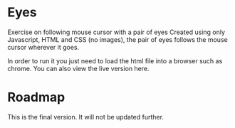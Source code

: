 # Eyes
Exercise on following mouse cursor with a pair of eyes
Created using only Javascript, HTML and CSS (no images), the pair of eyes follows the mouse cursor wherever it goes.

In order to run it you just need to load the html file into a browser such as chrome. You can also view the live version here.

# Roadmap
This is the final version. It will not be updated further.
